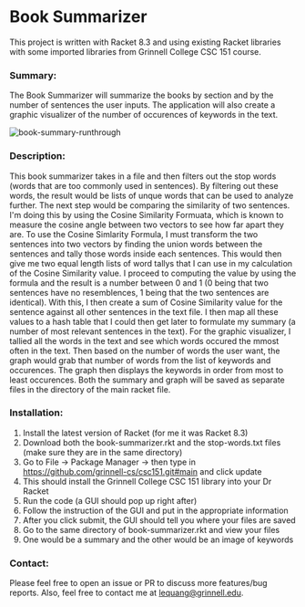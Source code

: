 # Book Summarizer 

This project is written with Racket 8.3 and using existing Racket libraries with some imported libraries from Grinnell College CSC 151 course.

### Summary:
The Book Summarizer will summarize the books by section and by the number of sentences the user inputs. The application will also create a graphic visualizer of the number of occurences of keywords in the text. 

![book-summary-runthrough](https://user-images.githubusercontent.com/85794656/162549824-6c89a726-3d1d-4f5c-85d9-2d9ee0aee592.gif)

### Description:
This book summarizer takes in a file and then filters out the stop words (words that are too commonly used in sentences). By filtering out these words, the result would be lists of unque words that can be used to analyze further. The next step would be comparing the similarity of two sentences. I'm doing this by using the Cosine Similarity Formuata, which is known to measure the cosine angle between two vectors to see how far apart they are. To use the Cosine Simlarity Formula, I must transform the two sentences into two vectors by finding the union words between the sentences and tally those words inside each sentences. This would then give me two equal length lists of word tallys that I can use in my calculation of the Cosine Similarity value. I proceed to computing the value by using the formula and the result is a number between 0 and 1 (0 being that two sentences have no resemblences, 1 being that the two sentences are identical). With this, I then create a sum of Cosine Similarity value for the sentence against all other sentences in the text file. I then map all these values to a hash table that I could then get later to formulate my summary (a number of most relevant sentences in the text). For the graphic visualizer, I tallied all the words in the text and see which words occured the mmost often in the text. Then based on the number of words the user want, the graph would grab that number of words from the list of keywords and occurences. The graph then displays the keywords in order from most to least occurences. Both the summary and graph will be saved as separate files in the directory of the main racket file. 

### Installation: 
1. Install the latest version of Racket (for me it was Racket 8.3)
2. Download both the book-summarizer.rkt and the stop-words.txt files (make sure they are in the same directory) 
3. Go to File -> Package Manager -> then type in https://github.com/grinnell-cs/csc151.git#main and click update 
4. This should install the Grinnell College CSC 151 library into your Dr Racket 
5. Run the code (a GUI should pop up right after) 
6. Follow the instruction of the GUI and put in the appropriate information 
7. After you click submit, the GUI should tell you where your files are saved 
8. Go to the same directory of book-summarizer.rkt and view your files 
9. One would be a summary and the other would be an image of keywords

### Contact: 
Please feel free to open an issue or PR to discuss more features/bug reports. Also, feel free to contact me at lequang@grinnell.edu.
